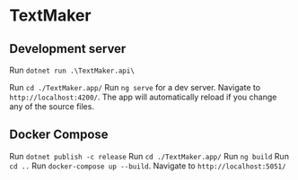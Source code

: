 # TextMaker

## Development server
Run `dotnet run .\TextMaker.api\`

Run `cd ./TextMaker.app/`
Run `ng serve` for a dev server. Navigate to `http://localhost:4200/`. The app will automatically reload if you change any of the source files.

## Docker Compose
Run `dotnet publish -c release`
Run `cd ./TextMaker.app/`
Run `ng build`
Run `cd ..`
Run `docker-compose up --build`. Navigate to `http://localhost:5051/`
